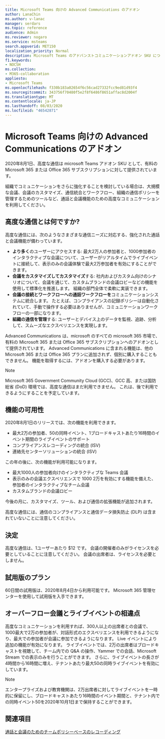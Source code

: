 ```yaml
---
title: Microsoft Teams 向けの Advanced Communications のアドオン
author: LanaChin
ms.author: v-lanac
manager: serdars
ms.topic: reference
audience: Admin
ms.reviewer: nogaro
ms.service: msteams
search.appverid: MET150
localization_priority: Normal
description: Microsoft Teams のアドバンストコミュニケーションアドオン SKU について説明します。
f1.keywords:
- NOCSH
ms.collection:
- M365-collaboration
appliesto:
- Microsoft Teams
ms.openlocfilehash: f330b183a02654f6c56cad27332fcc9ed81d93f4
ms.sourcegitcommit: 343756f70480f5e2f8f6486f8651affac8d2004f
ms.translationtype: MT
ms.contentlocale: ja-JP
ms.lasthandoff: 08/03/2020
ms.locfileid: "46542871"
---
```

# <a name="advanced-communications-add-on-for-microsoft-teams"></a>Microsoft Teams 向けの Advanced Communications のアドオン

2020年8月1日、高度な通信は microsoft Teams アドオン SKU として、有料の Microsoft 365 または Office 365 サブスクリプションに対して提供されています。

組織でコミュニケーションをさらに強化することを検討している場合は、大規模な会議、会議のカスタマイズ、通信統合とワークフロー、組織の通信ポリシーを管理するためのツールなど、通話と会議機能のための高度なコミュニケーションを利用してください。

## <a name="what-is-advanced-communications"></a>高度な通信とは何ですか?

高度な通信には、次のようなさまざまな通信ニーズに対応する、強化された通話と会議機能が備わっています。

- **より多く**のユーザーにアクセスする: 最大2万人の参加者と、1000参加者のインタラクティブな会議について、ユーザーがリアルタイムでライブイベントに接続して、表示のみの会議体験で最大2万参加者を有効にすることができます。
- **会議をカスタマイズしてカスタマイズ**する: 社内およびカスタム向けのシナリオについて、会議を通じて、カスタムブランドの会議ロビーなどの機能を使用して標準化を推進します。 組織の部門全体で柔軟に実装できます。 
- **会議の接続とワークフローへの通話ワークフローを**コミュニケーションシステムに統合します。 たとえば、コンプライアンスの記録ポリシーは自動化されていて、手動で操作する必要はありませんが、コミュニケーションワークフローの一部になります。  
- **組織の通信を管理**する: ユーザーとデバイス上のデータを監視、追跡、分析して、スムーズなエクスペリエンスを実現します。

Advanced Communications は、microsoft のすべての microsoft 365 市場で、有料の Microsoft 365 または Office 365 サブスクリプションへのアドオンとして提供されています。 Advanced Communications に含まれる機能は、他の Microsoft 365 または Office 365 プランに追加されず、個別に購入することもできません。 機能を取得するには、アドオンを購入する必要があります。

> [!NOTE]
> Microsoft 365 Government Community Cloud (GCC)、GCC 高、または国防総省 (DoD) 環境では、高度な通信はまだ利用できません。 これは、後で利用できるようにすることを予定しています。

## <a name="feature-availability"></a>機能の可用性

2020年8月1日のリリースでは、次の機能を利用できます。

- 最大2万の参加者、50の同時イベント、1ブロードキャストあたり16時間のイベント期間のライブイベントのサポート
- コンプライアンスレコーディングの統合 (ISV)
- 連絡先センターソリューションの統合 (ISV)

この年の後に、次の機能が利用可能になります。

- 最大1000人の参加者向けのインタラクティブな Teams 会議
- 表示のみの会議エクスペリエンスで 1000 2万を有効にする機能を備えた、参加者のインタラクティブなチーム会議
- カスタムブランドの会議ロビー

今後の月に、カスタマイズ、ツール、および通信の拡張機能が追加されます。 

高度な通信には、通信のコンプライアンスと通信データ損失防止 (DLP) は含まれていないことに注意してください。

## <a name="pricing"></a>決定

高度な通信は、1ユーザーあたり $12 です。 会議の開催者のみがライセンスを必要としていることに注意してください。 会議の出席者は、ライセンスを必要としません。

## <a name="trial-offer"></a>試用版のプラン

60日間の試用版は、2020年8月4日から利用可能です。 Microsoft 365 管理センターを使用して試用版を入手できます。

## <a name="difference-between-overflow-meetings-and-live-events"></a>オーバーフロー会議とライブイベントの相違点

高度なコミュニケーションを利用すれば、300人以上の出席者との会議で、1000最大で2万の参加者が、対話形式のエクスペリエンスを利用できるようになり、最大での参加者が会議に参加できるようになります。 Live イベントにより追加の機能が有効になります。 ライブイベントでは、2万の出席者はブロードキャストを視聴して、チーム内での Q&A の操作、Yammer での会話、Microsoft Stream での表示のみを行うことができます。 さらに、ライブイベントの長さが4時間から16時間に増え、テナントあたり最大50の同時ライブイベントを有効にしています。  

> [!NOTE]
> エンタープライズおよび教育機関は、2万出席者に対してライブイベントを一時的に保留にし、ブロードキャストあたり16時間のイベント期間と、テナント内での同時イベント50を2020年10月1日まで保持することができます。

## <a name="related-topics"></a>関連項目

[通話と会議のためのチームポリシーベースのレコーディング](https://docs.microsoft.com/MicrosoftTeams/teams-recording-policy)
